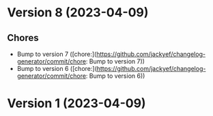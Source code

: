 # Version 8 (2023-04-09)

## Chores
* Bump to version 7 ([chore:](https://github.com/jackyef/changelog-generator/commit/chore: Bump to version 7))
* Bump to version 6 ([chore:](https://github.com/jackyef/changelog-generator/commit/chore: Bump to version 6))

# Version 1 (2023-04-09)
